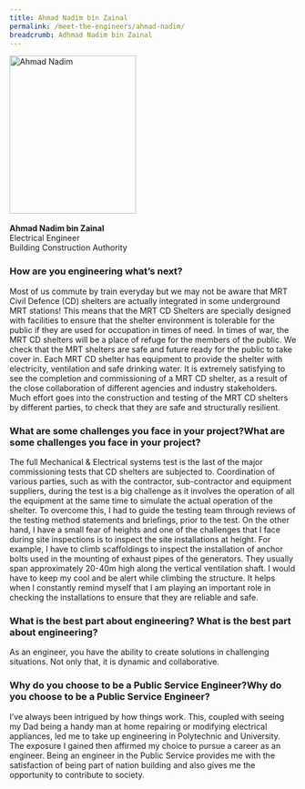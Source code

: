 ```yaml
---
title: Ahmad Nadim bin Zainal
permalink: /meet-the-engineers/ahmad-nadim/
breadcrumb: Adhmad Nadim bin Zainal
---
```






<img src="/images/nadim.jpg" alt="Ahmad Nadim" style="width:222px;height:278px;" align="left">
<br clear="left">
<br>
<strong>Ahmad Nadim bin Zainal</strong>
<br> Electrical Engineer
<br> Building Construction Authority

### How are you engineering what’s next?

Most of us commute by train everyday but we may not be aware that MRT Civil Defence (CD) shelters are actually integrated in some underground MRT stations! This means that the MRT CD Shelters are specially designed with facilities to ensure that the shelter environment is tolerable for the public if they are used for occupation in times of need. In times of war, the MRT CD shelters will be a place of refuge for the members of the public. We check that the MRT shelters are safe and future ready for the public to take cover in. Each MRT CD shelter has equipment to provide the shelter with electricity, ventilation and safe drinking water. It is extremely satisfying to see the completion and commissioning of a MRT CD shelter, as a result of the close collaboration of different agencies and industry stakeholders. Much effort goes into the construction and testing of the MRT CD shelters by different parties, to check that they are safe and structurally resilient.

### What are some challenges you face in your project?What are some challenges you face in your project?

The full Mechanical & Electrical systems test is the last of the major commissioning tests that CD shelters are subjected to. Coordination of various parties, such as with the contractor, sub-contractor and equipment suppliers, during the test is a big challenge as it involves the operation of all the equipment at the same time to simulate the actual operation of the shelter. To overcome this, I had to guide the testing team through reviews of the testing method statements and briefings, prior to the test. On the other hand, I have a small fear of heights and one of the challenges that I face during site inspections is to inspect the site installations at height. For example, I have to climb scaffoldings to inspect the installation of anchor bolts used in the mounting of exhaust pipes of the generators. They usually span approximately 20-40m high along the vertical ventilation shaft. I would have to keep my cool and be alert while climbing the structure. It helps when I constantly remind myself that I am playing an important role in checking the installations to ensure that they are reliable and safe.

### What is the best part about engineering? What is the best part about engineering?

As an engineer, you have the ability to create solutions in challenging situations. Not only that, it is dynamic and collaborative.

### Why do you choose to be a Public Service Engineer?Why do you choose to be a Public Service Engineer?

I’ve always been intrigued by how things work. This, coupled with seeing my Dad being a handy man at home repairing or modifying electrical appliances, led me to take up engineering in Polytechnic and University. The exposure I gained then affirmed my choice to pursue a career as an engineer. Being an engineer in the Public Service provides me with the satisfaction of being part of nation building and also gives me the opportunity to contribute to society.
